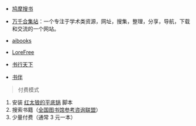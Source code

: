 - [鸠摩搜书](https://www.jiumodiary.com/)

- [万千合集站](http://www.toplinks.cc/)：一个专注于学术类资源，网址，搜集，整理，分享，导航，下载和交流的一个网站。

- [aibooks](https://www.aibooks.cc/)

- [LoreFree](https://ebook2.lorefree.com/)

- [书行天下](https://www.sxpdf.com/)

- [书伴](https://bookfere.com/)

> 付费模式

1. 安装 [红太狼的平底锅](https://greasyfork.org/zh-CN/scripts/388744-%E7%BA%A2%E5%A4%AA%E7%8B%BC%E7%9A%84%E5%B9%B3%E5%BA%95%E9%94%85) 脚本
2. 搜索书籍（[全国图书馆参考咨询联盟](http://book.ucdrs.superlib.net/advsearch.jsp?null)）
3. 少量付费（通常 3 元一本）
